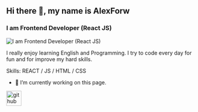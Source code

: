 ## Hi there 👋, my name is AlexForw
### I am Frontend Developer (React JS)
![I am Frontend Developer (React JS)](https://github.com/sagar-viradiya/sagar-viradiya/blob/master/resources/banner.png?raw=true)

I really enjoy learning English and Programming. I try to code every day for fun and for improve my hard skills. 

Skills: REACT / JS / HTML / CSS

- 🔭 I’m currently working on this page. 


[<img src='https://cdn.jsdelivr.net/npm/simple-icons@3.0.1/icons/github.svg' alt='github' height='40'>](https://github.com/AlexForw)  
